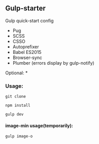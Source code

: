 ## Gulp-starter
Gulp quick-start config

+ Pug
+ SCSS
+ CSSO
+ Autoprefixer
+ Babel ES2015
+ Browser-sync
+ Plumber (errors display by gulp-notify)

Optional:
* 

### Usage:
```
git clone
```
```
npm install
```
```
gulp dev
```

#### image-min usage(temporarily): 
```
gulp image-o
```
